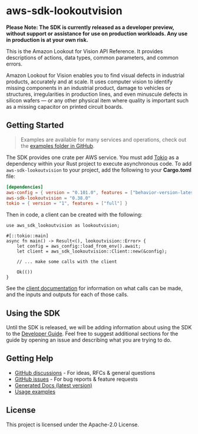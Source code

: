 # aws-sdk-lookoutvision

**Please Note: The SDK is currently released as a developer preview, without support or assistance for use
on production workloads. Any use in production is at your own risk.**

This is the Amazon Lookout for Vision API Reference. It provides descriptions of actions, data types, common parameters, and common errors.

Amazon Lookout for Vision enables you to find visual defects in industrial products, accurately and at scale. It uses computer vision to identify missing components in an industrial product, damage to vehicles or structures, irregularities in production lines, and even minuscule defects in silicon wafers — or any other physical item where quality is important such as a missing capacitor on printed circuit boards.

## Getting Started

> Examples are available for many services and operations, check out the
> [examples folder in GitHub](https://github.com/awslabs/aws-sdk-rust/tree/main/examples).

The SDK provides one crate per AWS service. You must add [Tokio](https://crates.io/crates/tokio)
as a dependency within your Rust project to execute asynchronous code. To add `aws-sdk-lookoutvision` to
your project, add the following to your **Cargo.toml** file:

```toml
[dependencies]
aws-config = { version = "0.101.0", features = ["behavior-version-latest"] }
aws-sdk-lookoutvision = "0.38.0"
tokio = { version = "1", features = ["full"] }
```

Then in code, a client can be created with the following:

```rust,no_run
use aws_sdk_lookoutvision as lookoutvision;

#[::tokio::main]
async fn main() -> Result<(), lookoutvision::Error> {
    let config = aws_config::load_from_env().await;
    let client = aws_sdk_lookoutvision::Client::new(&config);

    // ... make some calls with the client

    Ok(())
}
```

See the [client documentation](https://docs.rs/aws-sdk-lookoutvision/latest/aws_sdk_lookoutvision/client/struct.Client.html)
for information on what calls can be made, and the inputs and outputs for each of those calls.

## Using the SDK

Until the SDK is released, we will be adding information about using the SDK to the
[Developer Guide](https://docs.aws.amazon.com/sdk-for-rust/latest/dg/welcome.html). Feel free to suggest
additional sections for the guide by opening an issue and describing what you are trying to do.

## Getting Help

* [GitHub discussions](https://github.com/awslabs/aws-sdk-rust/discussions) - For ideas, RFCs & general questions
* [GitHub issues](https://github.com/awslabs/aws-sdk-rust/issues/new/choose) - For bug reports & feature requests
* [Generated Docs (latest version)](https://awslabs.github.io/aws-sdk-rust/)
* [Usage examples](https://github.com/awslabs/aws-sdk-rust/tree/main/examples)

## License

This project is licensed under the Apache-2.0 License.

